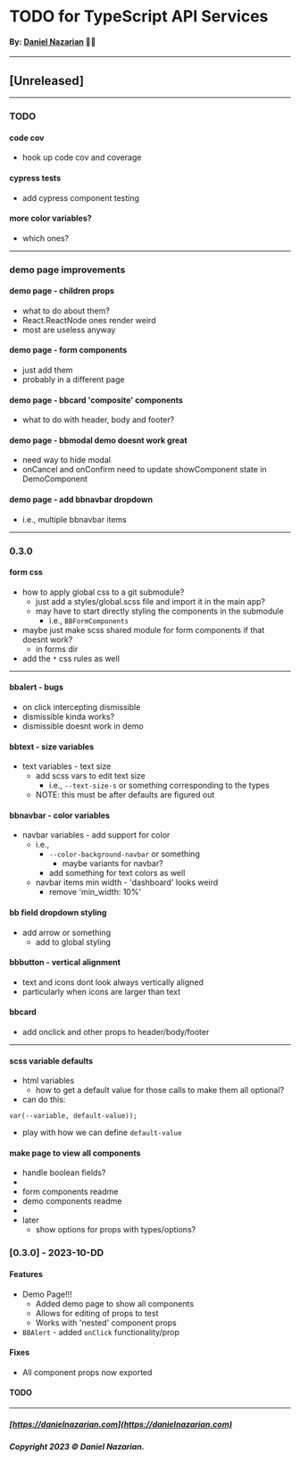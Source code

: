 # TODO for TypeScript API Services
#### By: [Daniel Nazarian](https://danielnazarian) 🐧👹

-------------------------------------------------------
## [Unreleased]
------

### TODO

#### code cov
- hook up code cov and coverage


#### cypress tests
- add cypress component testing


#### more color variables?
- which ones?


----
### demo page improvements


#### demo page - children props
- what to do about them?
- React.ReactNode ones render weird
- most are useless anyway

#### demo page - form components
- just add them
- probably in a different page


#### demo page - bbcard 'composite' components
- what to do with header, body and footer?


#### demo page - bbmodal demo doesnt work great
- need way to hide modal
- onCancel and onConfirm need to update showComponent state in DemoComponent


#### demo page - add bbnavbar dropdown
- i.e., multiple bbnavbar items

----
### 0.3.0


#### form css
- how to apply global css to a git submodule?
  - just add a styles/global.scss file and import it in the main app?
  - may have to start directly styling the components in the submodule
    - i.e., `BBFormComponents`
- maybe just make scss shared module for form components if that doesnt work?
  - in forms dir
- add the `*` css rules as well

----

#### bbalert - bugs
- on click intercepting dismissible
- dismissible kinda works?
- dismissible doesnt work in demo


#### bbtext - size variables
- text variables - text size
  - add scss vars to edit text size
      - i.e., `--text-size-s` or something corresponding to the types
  - NOTE: this must be after defaults are figured out

#### bbnavbar - color variables
- navbar variables - add support for color
  - i.e.,
    - `--color-background-navbar` or something
      - maybe variants for navbar?
    - add something for text colors as well
  - navbar items min width - 'dashboard' looks weird
    - remove 'min_width: 10%'


#### bb field dropdown styling
- add arrow or something
    - add to global styling


#### bbbutton - vertical alignment
- text and icons dont look always vertically aligned
- particularly when icons are larger than text


#### bbcard
- add onclick and other props to header/body/footer


----


#### scss variable defaults
- html variables
  - how to get a default value for those calls to make them all optional?
- can do this:
```
var(--variable, default-value));
```
- play with how we can define `default-value`



#### make page to view all components
- handle boolean fields?
-
- form components readme
- demo components readme
-
- later
  - show options for props with types/options?




### [0.3.0] - 2023-10-DD
#### Features
- Demo Page!!!
  - Added demo page to show all components
  - Allows for editing of props to test
  - Works with 'nested' component props
- `BBAlert` - added `onClick` functionality/prop
#### Fixes
- All component props now exported
#### TODO

-------------------------------------------------------

##### [https://danielnazarian.com](https://danielnazarian.com)
##### Copyright 2023 © Daniel Nazarian.

